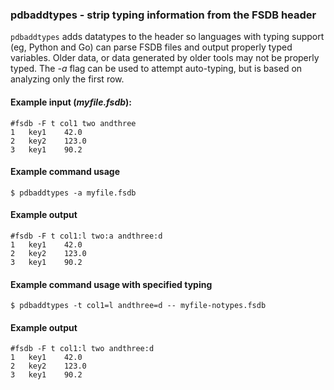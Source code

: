 ### pdbaddtypes - strip typing information from the FSDB header

`pdbaddtypes` adds datatypes to the header so languages with typing
support (eg, Python and Go) can parse FSDB files and output properly
typed variables.  Older data, or data generated by older tools may not
be properly typed.  The *-a* flag can be used to attempt auto-typing,
but is based on analyzing only the first row.

#### Example input (*myfile.fsdb*):

```
#fsdb -F t col1 two andthree
1	key1	42.0
2	key2	123.0
3	key1	90.2
```

#### Example command usage

```
$ pdbaddtypes -a myfile.fsdb
```

#### Example output

```
#fsdb -F t col1:l two:a andthree:d
1	key1	42.0
2	key2	123.0
3	key1	90.2
```

#### Example command usage with specified typing

```
$ pdbaddtypes -t col1=l andthree=d -- myfile-notypes.fsdb 
```

#### Example output

```
#fsdb -F t col1:l two andthree:d
1	key1	42.0
2	key2	123.0
3	key1	90.2
```

